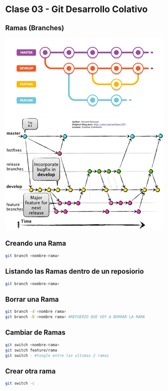 # Clase 03 - Git Desarrollo Colativo 

## Ramas (Branches)

 ![estructura-ramas](_ref/basica.png) 
 ![estructura-ramas2](_ref/avanzado.png) 

 ## Creando una Rama 

```sh
git branch <nombre-rama>
```

## Listando las Ramas dentro de un reposiorio

```sh
git branch <nombre-rama>
```

## Borrar una Rama

```sh
git branch -d <nombre rama>
git branch -D <nombre rama> #REFUERZO QUE VOY A BORRAR LA RAMA
```


## Cambiar de Ramas

```sh
git switch <nombre-rama>
git switch feature/rama
git switch - #toogle entre las ultimas 2 ramas
```
## Crear otra rama
```sh
git switch -c
```
